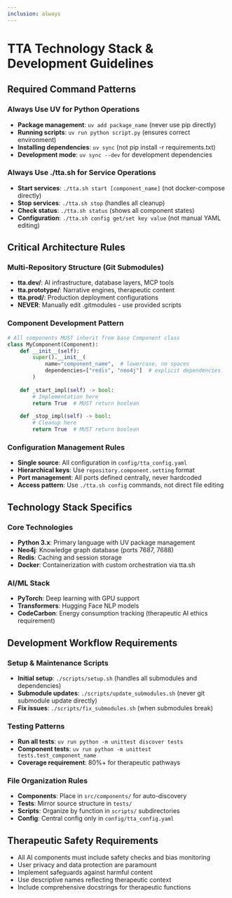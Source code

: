 ```yaml
---
inclusion: always
---
```


# TTA Technology Stack & Development Guidelines

## Required Command Patterns

### Always Use UV for Python Operations
- **Package management**: `uv add package_name` (never use pip directly)
- **Running scripts**: `uv run python script.py` (ensures correct environment)
- **Installing dependencies**: `uv sync` (not pip install -r requirements.txt)
- **Development mode**: `uv sync --dev` for development dependencies

### Always Use ./tta.sh for Service Operations
- **Start services**: `./tta.sh start [component_name]` (not docker-compose directly)
- **Stop services**: `./tta.sh stop` (handles all cleanup)
- **Check status**: `./tta.sh status` (shows all component states)
- **Configuration**: `./tta.sh config get/set key value` (not manual YAML editing)

## Critical Architecture Rules

### Multi-Repository Structure (Git Submodules)
- **tta.dev/**: AI infrastructure, database layers, MCP tools
- **tta.prototype/**: Narrative engines, therapeutic content
- **tta.prod/**: Production deployment configurations
- **NEVER**: Manually edit .gitmodules - use provided scripts

### Component Development Pattern
```python
# All components MUST inherit from base Component class
class MyComponent(Component):
    def __init__(self):
        super().__init__(
            name="component_name",  # lowercase, no spaces
            dependencies=["redis", "neo4j"]  # explicit dependencies
        )
    
    def _start_impl(self) -> bool:
        # Implementation here
        return True  # MUST return boolean
    
    def _stop_impl(self) -> bool:
        # Cleanup here  
        return True  # MUST return boolean
```

### Configuration Management Rules
- **Single source**: All configuration in `config/tta_config.yaml`
- **Hierarchical keys**: Use `repository.component.setting` format
- **Port management**: All ports defined centrally, never hardcoded
- **Access pattern**: Use `./tta.sh config` commands, not direct file editing

## Technology Stack Specifics

### Core Technologies
- **Python 3.x**: Primary language with UV package management
- **Neo4j**: Knowledge graph database (ports 7687, 7688)
- **Redis**: Caching and session storage
- **Docker**: Containerization with custom orchestration via tta.sh

### AI/ML Stack
- **PyTorch**: Deep learning with GPU support
- **Transformers**: Hugging Face NLP models
- **CodeCarbon**: Energy consumption tracking (therapeutic AI ethics requirement)

## Development Workflow Requirements

### Setup & Maintenance Scripts
- **Initial setup**: `./scripts/setup.sh` (handles all submodules and dependencies)
- **Submodule updates**: `./scripts/update_submodules.sh` (never git submodule update directly)
- **Fix issues**: `./scripts/fix_submodules.sh` (when submodules break)

### Testing Patterns
- **Run all tests**: `uv run python -m unittest discover tests`
- **Component tests**: `uv run python -m unittest tests.test_component_name`
- **Coverage requirement**: 80%+ for therapeutic pathways

### File Organization Rules
- **Components**: Place in `src/components/` for auto-discovery
- **Tests**: Mirror source structure in `tests/`
- **Scripts**: Organize by function in `scripts/` subdirectories
- **Config**: Central config only in `config/tta_config.yaml`

## Therapeutic Safety Requirements
- All AI components must include safety checks and bias monitoring
- User privacy and data protection are paramount
- Implement safeguards against harmful content
- Use descriptive names reflecting therapeutic context
- Include comprehensive docstrings for therapeutic functions